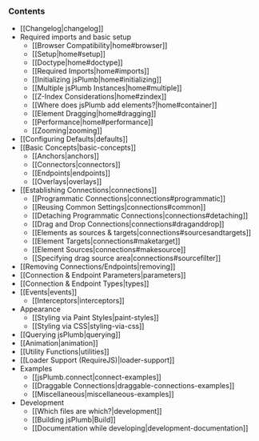 ### Contents

  - [[Changelog|changelog]]
  - Required imports and basic setup
    - [[Browser Compatibility|home#browser]]
    - [[Setup|home#setup]]
    - [[Doctype|home#doctype]]
    - [[Required Imports|home#imports]]
    - [[Initializing jsPlumb|home#initializing]]
    - [[Multiple jsPlumb Instances|home#multiple]]
    - [[Z-Index Considerations|home#zindex]]
    - [[Where does jsPlumb add elements?|home#container]]
    - [[Element Dragging|home#dragging]]
    - [[Performance|home#performance]]
    - [[Zooming|zooming]]
  - [[Configuring Defaults|defaults]]
  - [[Basic Concepts|basic-concepts]]
    - [[Anchors|anchors]]
    - [[Connectors|connectors]]
    - [[Endpoints|endpoints]]
    - [[Overlays|overlays]]
  - [[Establishing Connections|connections]]
    - [[Programmatic Connections|connections#programmatic]]
    - [[Reusing Common Settings|connections#common]]
    - [[Detaching Programmatic Connections|connections#detaching]]
    - [[Drag and Drop Connections|connections#draganddrop]]
    - [[Elements as sources &amp; targets|connections#sourcesandtargets]]
    - [[Element Targets|connections#maketarget]]
    - [[Element Sources|connections#makesource]]
    - [[Specifying drag source area|connections#sourcefilter]]
  - [[Removing Connections/Endpoints|removing]]
  - [[Connection & Endpoint Parameters|parameters]]
  - [[Connection & Endpoint Types|types]]
  - [[Events|events]]
    - [[Interceptors|interceptors]]
  - Appearance
    - [[Styling via Paint Styles|paint-styles]]
    - [[Styling via CSS|styling-via-css]]
  - [[Querying jsPlumb|querying]]
  - [[Animation|animation]]
  - [[Utility Functions|utilities]]
  - [[Loader Support (RequireJS)|loader-support]]
  - Examples
    - [[jsPlumb.connect|connect-examples]]
    - [[Draggable Connections|draggable-connections-examples]]
    - [[Miscellaneous|miscellaneous-examples]]
  - Development
    - [[Which files are which?|development]]
    - [[Building jsPlumb|Build]]
    - [[Documentation while developing|development-documentation]]

